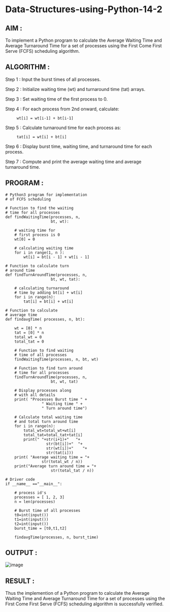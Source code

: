 # Data-Structures-using-Python-14-2

## AIM :

To implement a Python program to calculate the Average Waiting Time and Average Turnaround Time for a set of processes using the First Come First Serve (FCFS) scheduling algorithm.

## ALGORITHM :

Step 1 : Input the burst times of all processes.

Step 2 : Initialize waiting time (wt) and turnaround time (tat) arrays.

Step 3 : Set waiting time of the first process to 0.

Step 4 : For each process from 2nd onward, calculate:

         wt[i] = wt[i-1] + bt[i-1]

Step 5 : Calculate turnaround time for each process as:

         tat[i] = wt[i] + bt[i]

Step 6 : Display burst time, waiting time, and turnaround time for each process.

Step 7 : Compute and print the average waiting time and average turnaround time.

## PROGRAM : 

```
# Python3 program for implementation
# of FCFS scheduling

# Function to find the waiting
# time for all processes
def findWaitingTime(processes, n,
					bt, wt):

	# waiting time for
	# first process is 0
	wt[0] = 0

	# calculating waiting time
	for i in range(1, n ):
		wt[i] = bt[i - 1] + wt[i - 1]

# Function to calculate turn
# around time
def findTurnAroundTime(processes, n,
					bt, wt, tat):

	# calculating turnaround
	# time by adding bt[i] + wt[i]
	for i in range(n):
		tat[i] = bt[i] + wt[i]

# Function to calculate
# average time
def findavgTime( processes, n, bt):

	wt = [0] * n
	tat = [0] * n
	total_wt = 0
	total_tat = 0

	# Function to find waiting
	# time of all processes
	findWaitingTime(processes, n, bt, wt)

	# Function to find turn around
	# time for all processes
	findTurnAroundTime(processes, n,
					bt, wt, tat)

	# Display processes along
	# with all details
	print( "Processes Burst time " +
				" Waiting time " +
				" Turn around time")

	# Calculate total waiting time
	# and total turn around time
	for i in range(n):
	    total_wt=total_wt+wt[i]
	    total_tat=total_tat+tat[i]
	    print(" "+str(i+1)+"   "+
	              str(bt[i])+"  "+
	              str(wt[i])+"    "+
	              str(tat[i]))
	print( "Average waiting time = "+
				str(total_wt / n))
	print("Average turn around time = "+
					str(total_tat / n))

# Driver code
if __name__ =="__main__":
	
	# process id's
	processes = [ 1, 2, 3]
	n = len(processes)

	# Burst time of all processes
	t0=int(input())
	t1=int(input())
	t2=int(input())
	burst_time = [t0,t1,t2]

	findavgTime(processes, n, burst_time)

```

## OUTPUT : 

![image](https://github.com/user-attachments/assets/01da449b-3e06-4907-b8dc-0e74d2aa5625)

## RESULT : 

Thus the implemention of a Python program to calculate the Average Waiting Time and Average Turnaround Time for a set of processes using the First Come First Serve (FCFS) scheduling algorithm is successfully verified.
